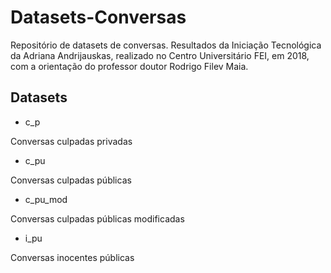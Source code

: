 # Datasets-Conversas

Repositório de datasets de conversas. Resultados da Iniciação Tecnológica da Adriana Andrijauskas, realizado no Centro Universitário FEI, em 2018, com a orientação do professor doutor Rodrigo Filev Maia.

## Datasets
* c_p

Conversas culpadas privadas


* c_pu

Conversas culpadas públicas


* c_pu_mod

Conversas culpadas públicas modificadas


* i_pu

Conversas inocentes públicas
